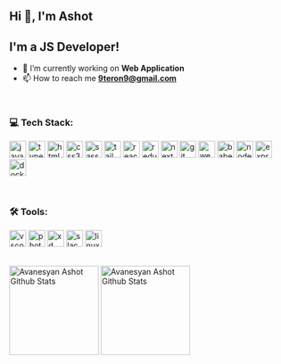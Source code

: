 ## Hi 👋, I'm Ashot

## I'm a JS Developer!

- 🔭 I’m currently working on **Web Application**
- 📫 How to reach me **9teron9@gmail.com**

<br />

### 💻 Tech Stack:

<p align="left">
  <img src="https://cdn.icon-icons.com/icons2/2107/PNG/512/file_type_js_official_icon_130509.png" alt="javascript" width="30"/> 
  <img src="https://cdn.icon-icons.com/icons2/2107/PNG/512/file_type_typescript_official_icon_130107.png" alt="typescript" width="30"/>  
  <img src="https://cdn.icon-icons.com/icons2/2107/PNG/512/file_type_html_icon_130541.png" alt="html5" width="30"/> 
  <img src="https://cdn.icon-icons.com/icons2/2107/PNG/512/file_type_css_icon_130661.png" alt="css3" width="30"/> 
  <img src="https://cdn.icon-icons.com/icons2/2107/PNG/512/file_type_sass_icon_130182.png" alt="sass" width="30"/>
  <img src="https://cdn.icon-icons.com/icons2/2107/PNG/512/file_type_tailwind_icon_130128.png" alt="tailwind" width="30"/> 
  <img src="https://cdn.icon-icons.com/icons2/2415/PNG/512/react_original_logo_icon_146374.png" alt="react" width="30"/>  
  <img src="https://cdn.icon-icons.com/icons2/2415/PNG/512/redux_original_logo_icon_146365.png" alt="redux" width="30"/>
  <img src="https://cdn.icon-icons.com/icons2/2389/PNG/512/next_js_logo_icon_145038.png" alt="next" width="30"/> 
  <img src="https://cdn.icon-icons.com/icons2/2107/PNG/512/file_type_git_icon_130581.png" alt="git" width="30"/>
  <img src="https://cdn.icon-icons.com/icons2/2415/PNG/512/webpack_original_logo_icon_146300.png" alt="webpack" width="30"/>
  <img src="https://cdn.icon-icons.com/icons2/2107/PNG/512/file_type_light_babel_icon_130478.png" alt="babel" width="30"/>
  <img src="https://cdn.icon-icons.com/icons2/2107/PNG/512/file_type_node_icon_130301.png" alt="nodejs" width="30"/>
  <img src="https://cdn.icon-icons.com/icons2/2415/PNG/512/express_original_wordmark_logo_icon_146528.png" alt="express" width="30"/>
  <img src="https://cdn.icon-icons.com/icons2/2407/PNG/512/docker_icon_146192.png" alt="docker" width="30"/> 
</p>

<br />

### 🛠 Tools:
<p align="left">
  <img src="https://cdn.icon-icons.com/icons2/1495/PNG/512/code_103074.png" alt="vscode" width="30"/>
  <img src="https://cdn.icon-icons.com/icons2/2429/PNG/512/adobephotoshop_logo_icon_147324.png" alt="photoshop" width="30"/>
  <img src="https://cdn.icon-icons.com/icons2/2429/PNG/512/figma_logo_icon_147289.png" alt="xd" width="30"/>
  <img src="https://cdn.icon-icons.com/icons2/2108/PNG/512/slack_icon_130829.png" alt="slack" width="30"/>
  <img src="https://cdn.icon-icons.com/icons2/2108/PNG/512/linux_icon_130887.png" alt="linux" width="30"/>
</p>

<br>

<div align="left">
 <img height="160em" alt="Avanesyan Ashot Github Stats" src="https://github-readme-stats.9teron9.vercel.app/api?username=AvanesyanAshot&theme=monokai&show_icons=true?hide_border=true" />
  <img height="160em" alt="Avanesyan Ashot Github Stats" src="https://github-readme-stats-eight-theta.vercel.app/api/top-langs/?username=AvanesyanAshot&theme=monokai&layout=compact" />
</div>
 


